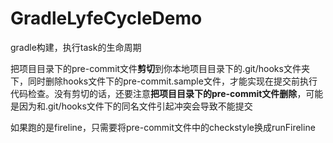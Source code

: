 # GradleLyfeCycleDemo
gradle构建，执行task的生命周期

把项目目录下的pre-commit文件**剪切**到你本地项目目录下的.git/hooks文件夹下，同时删除hooks文件下的pre-commit.sample文件，才能实现在提交前执行代码检查。没有剪切的话，还要注意**把项目目录下的pre-commit文件删除**，可能是因为和.git/hooks文件下的同名文件引起冲突会导致不能提交

如果跑的是fireline，只需要将pre-commit文件中的checkstyle换成runFireline
